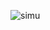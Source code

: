 ![simu](https://user-images.githubusercontent.com/75932758/162035267-74cc185a-60e0-4e28-8514-43db285194a8.png)
